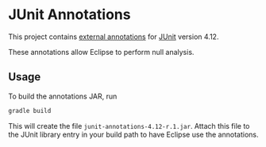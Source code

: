 # JUnit Annotations

This project contains [external annotations](https://wiki.eclipse.org/JDT_Core/Null_Analysis/External_Annotations) for
[JUnit](http://junit.org/junit4/) version 4.12.

These annotations allow Eclipse to perform null analysis.

## Usage

To build the annotations JAR, run

```bash
gradle build
```

This will create the file `junit-annotations-4.12-r.1.jar`. Attach this file to the
JUnit library entry in your build path to have Eclipse use the annotations.